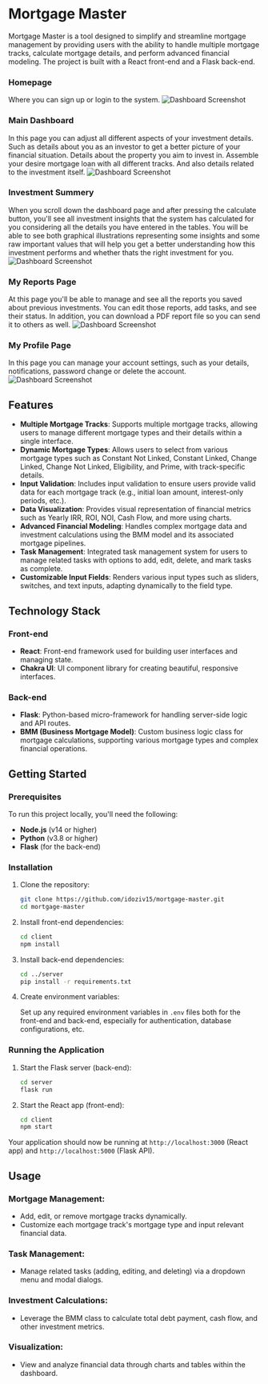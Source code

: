 # Mortgage Master

Mortgage Master is a tool designed to simplify and streamline mortgage management by providing users with the ability to handle multiple mortgage tracks, calculate mortgage details, and perform advanced financial modeling. The project is built with a React front-end and a Flask back-end.

### Homepage
Where you can sign up or login to the system.
![Dashboard Screenshot](./assets/homepage.png)
### Main Dashboard
In this page you can adjust all different aspects of your investment details. Such as details about you as an investor to get a better picture of your financial situation. Details about the property you aim to invest in. Assemble your desire mortgage loan with all different tracks. And also details related to the investment itself.
![Dashboard Screenshot](./assets/dashboard.png)
### Investment Summery
When you scroll down the dashboard page and after pressing the calculate button, you'll see all investment insights that the system has calculated for you considering all the details you have entered in the tables. You will be able to see both graphical illustrations representing some insights and some raw important values that will help you get a better understanding how this investment performs and whether thats the right investment for you.
![Dashboard Screenshot](./assets/dashboard-graghs.png)
### My Reports Page
At this page you'll be able to manage and see all the reports you saved about previous investments. You can edit those reports, add tasks, and see their status. In addition, you can download a PDF report file so you can send it to others as well.
![Dashboard Screenshot](./assets/reports.png)
### My Profile Page
In this page you can manage your account settings, such as your details, notifications, password change or delete the account.
![Dashboard Screenshot](./assets/profile.png)

## Features

- **Multiple Mortgage Tracks**: Supports multiple mortgage tracks, allowing users to manage different mortgage types and their details within a single interface.
- **Dynamic Mortgage Types**: Allows users to select from various mortgage types such as Constant Not Linked, Constant Linked, Change Linked, Change Not Linked, Eligibility, and Prime, with track-specific details.
- **Input Validation**: Includes input validation to ensure users provide valid data for each mortgage track (e.g., initial loan amount, interest-only periods, etc.).
- **Data Visualization**: Provides visual representation of financial metrics such as Yearly IRR, ROI, NOI, Cash Flow, and more using charts.
- **Advanced Financial Modeling**: Handles complex mortgage data and investment calculations using the BMM model and its associated mortgage pipelines.
- **Task Management**: Integrated task management system for users to manage related tasks with options to add, edit, delete, and mark tasks as complete.
- **Customizable Input Fields**: Renders various input types such as sliders, switches, and text inputs, adapting dynamically to the field type.

## Technology Stack

### Front-end

- **React**: Front-end framework used for building user interfaces and managing state.
- **Chakra UI**: UI component library for creating beautiful, responsive interfaces.

### Back-end

- **Flask**: Python-based micro-framework for handling server-side logic and API routes.
- **BMM (Business Mortgage Model)**: Custom business logic class for mortgage calculations, supporting various mortgage types and complex financial operations.

## Getting Started

### Prerequisites

To run this project locally, you'll need the following:

- **Node.js** (v14 or higher)
- **Python** (v3.8 or higher)
- **Flask** (for the back-end)

### Installation

1. Clone the repository:

    ```bash
    git clone https://github.com/idoziv15/mortgage-master.git
    cd mortgage-master
    ```

2. Install front-end dependencies:

    ```bash
    cd client
    npm install
    ```

3. Install back-end dependencies:

    ```bash
    cd ../server
    pip install -r requirements.txt
    ```

4. Create environment variables:

   Set up any required environment variables in `.env` files both for the front-end and back-end, especially for authentication, database configurations, etc.

### Running the Application

1. Start the Flask server (back-end):

    ```bash
    cd server
    flask run
    ```

2. Start the React app (front-end):

    ```bash
    cd client
    npm start
    ```

Your application should now be running at `http://localhost:3000` (React app) and `http://localhost:5000` (Flask API).

## Usage

### Mortgage Management:

- Add, edit, or remove mortgage tracks dynamically.
- Customize each mortgage track's mortgage type and input relevant financial data.

### Task Management:

- Manage related tasks (adding, editing, and deleting) via a dropdown menu and modal dialogs.

### Investment Calculations:

- Leverage the BMM class to calculate total debt payment, cash flow, and other investment metrics.

### Visualization:

- View and analyze financial data through charts and tables within the dashboard.
